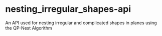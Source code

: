 # nesting_irregular_shapes-api
An API used for nesting irregular and complicated shapes in planes using the QP-Nest Algorithm

